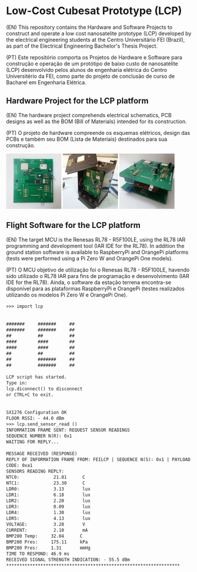 # Low-Cost Cubesat Prototype (LCP)
(EN) This repository contains the Hardware and Software Projects to construct and operate a low cost nanosatelite prototype (LCP) developed by the electrical engineering students at the Centro Universitário FEI (Brazil), as part of the Electrical Engineering Bachelor's Thesis Project.

(PT) Este repositório comporta os Projetos de Hardware e Software para construção e operação de um protótipo de baixo custo de nanosatélite (LCP) desenvolvido pelos alunos de engenharia elétrica do Centro Universitério da FEI, como parte do projeto de conclusão de curso de Bacharel em Engenharia Elétrica.

## Hardware Project for the LCP platform
(EN) The hardware project comprehends electrical schematics, PCB designs as well as the BOM (Bill of Materials) intended for its construction.

(PT) O projeto de hardware compreende os esquemas elétricos, design das PCBs e também seu BOM (Lista de Materiais) destinados para sua construção.

<img width="150" height="150" src="https://raw.githubusercontent.com/brn-duarte/LCP-Project/master/Media/20200614_013407.jpg"> <img width="150" height="150" src="https://raw.githubusercontent.com/brn-duarte/LCP-Project/master/Media/20200616_192936.jpg"> <img width="150" height="150" src="https://raw.githubusercontent.com/brn-duarte/LCP-Project/master/Media/20200614_013852.jpg">

## Flight Software for the LCP platform
(EN) The target MCU is the Renesas RL78 - R5F100LE, using the RL78 IAR programming and development tool (IAR IDE for the RL78).
In addition the ground station software is available to RaspberryPi and OrangePi platforms (tests were performed using a Pi Zero W and OrangePi One models).

(PT) O MCU objetivo de utilização foi o Renesas RL78 - R5F100LE, havendo sido utilizado o RL78 IAR para fins de programação e desenvolvimento (IAR IDE for the RL78).
Ainda, o software da estação terrena encontra-se disponível para as plataformas RaspberryPi e OrangePi (testes realizados utilizando os modelos Pi Zero W e OrangePi One).

```
>>> import lcp


#######     #######     ##
#######     #######     ##
##          ##          ##
####        ####        ##
####        ####        ##
##          ##          ##
##          #######     ##
##          #######     ##

LCP script has started.
Type in:
lcp.diconnect() to disconnect
or CTRL+C to exit.


SX1276 Configuration OK
FLOOR RSSI: - 44.0 dBm
>>> lcp.send_sensor_read ()
INFORMATION FRAME SENT: REQUEST SENSOR READINGS
SEQUENCE NUMBER N(R): 0x1
WAITING FOR REPLY...

MESSAGE RECEIVED (RESPONSE)
REPLY OF INFORMATION FRAME FROM: FEILCP | SEQUENCE N(S): 0x1 | PAYLOAD CODE: 0xa1
SENSORS READING REPLY:
NTC0:             21.81      C
NTC1:             23.30      C
LDR0:             3.13       lux
LDR1:             6.18       lux
LDR2:             2.20       lux
LDR3:             0.09       lux
LDR4:             1.30       lux
LDR5:             4.13       lux
VOLTAGE:          3.28       V
CURRENT:          2.10       mA
BMP280 Temp:     32.04      C
BMP280 Pres:     175.11     kPa
BMP280 Pres:     1.31       mmHg
TIME TO RESPOND: 46.9 ms
RECEIVED SIGNAL STRENGTH INDICATION: - 55.5 dBm
******************************************************************
```
